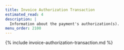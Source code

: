 ```yaml
---
title: Invoice Authorization Transaction
estimated_read: 4
description: |
  Information about the payment's authorization(s).
menu_order: 2100
---
```


{% include invoice-authorization-transaction.md %}
